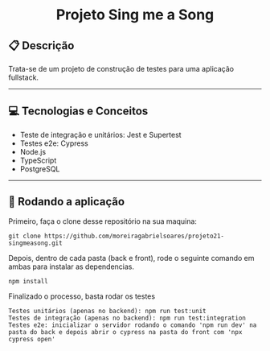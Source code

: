 # <p align = "center"> Projeto Sing me a Song </p>


##  :clipboard: Descrição

Trata-se de um projeto de construção de testes para uma aplicação fullstack.
***

## :computer:	 Tecnologias e Conceitos

- Teste de integração e unitários: Jest e Supertest
- Testes e2e: Cypress
- Node.js
- TypeScript
- PostgreSQL

***

## 🏁 Rodando a aplicação

Primeiro, faça o clone desse repositório na sua maquina:

```
git clone https://github.com/moreiragabrielsoares/projeto21-singmeasong.git
```

Depois, dentro de cada pasta (back e front), rode o seguinte comando em ambas para instalar as dependencias.

```
npm install
```

Finalizado o processo, basta rodar os testes
```
Testes unitários (apenas no backend): npm run test:unit
Testes de integração (apenas no backend): npm run test:integration
Testes e2e: inicializar o servidor rodando o comando 'npm run dev' na pasta do back e depois abrir o cypress na pasta do front com 'npx cypress open' 
```
